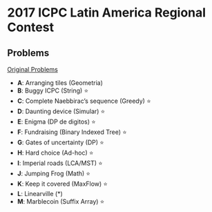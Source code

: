 # **2017 ICPC Latin America Regional Contest**

## Problems

[Original Problems](http://matcomgrader.com/media/contests/6227/latam2017.pdf)

- **A**: Arranging tiles (Geometria)
- **B**: Buggy ICPC (String) ⭐
- **C**: Complete Naebbirac’s sequence (Greedy) ⭐
- **D**: Daunting device (Simular) ⭐
- **E**: Enigma (DP de digitos) ⭐
- **F**: Fundraising (Binary Indexed Tree) ⭐
- **G**: Gates of uncertainty (DP) ⭐
- **H**: Hard choice (Ad-hoc) ⭐
- **I**: Imperial roads (LCA/MST) ⭐
- **J**: Jumping Frog (Math) ⭐
- **K**: Keep it covered (MaxFlow) ⭐
- **L**: Linearville (*)
- **M**: Marblecoin (Suffix Array) ⭐